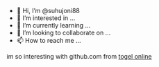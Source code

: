 - 👋 Hi, I’m @suhujoni88
- 👀 I’m interested in ...
- 🌱 I’m currently learning ...
- 💞️ I’m looking to collaborate on ...
- 📫 How to reach me ...

<!---
suhujoni88/suhujoni88 is a ✨ special ✨ repository because its `README.md` (this file) appears on your GitHub profile.
You can click the Preview link to take a look at your changes.
--->
im so interesting with github.com from <a href="https://togelonline.site/">togel online</a><br />
